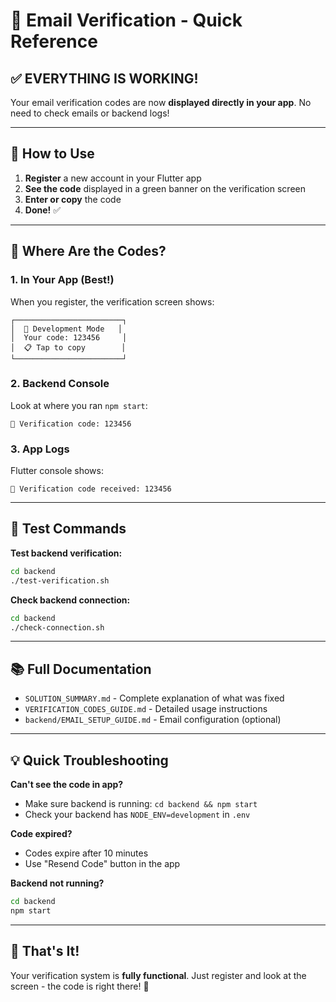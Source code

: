 # 📧 Email Verification - Quick Reference

## ✅ EVERYTHING IS WORKING!

Your email verification codes are now **displayed directly in your app**. No need to check emails or backend logs!

---

## 🚀 How to Use

1. **Register** a new account in your Flutter app
2. **See the code** displayed in a green banner on the verification screen
3. **Enter or copy** the code
4. **Done!** ✅

---

## 📍 Where Are the Codes?

### 1. In Your App (Best!)
When you register, the verification screen shows:
```
┌────────────────────────┐
│  🔧 Development Mode   │
│  Your code: 123456     │
│  📋 Tap to copy        │
└────────────────────────┘
```

### 2. Backend Console
Look at where you ran `npm start`:
```
📧 Verification code: 123456
```

### 3. App Logs
Flutter console shows:
```
📧 Verification code received: 123456
```

---

## 🧪 Test Commands

**Test backend verification:**
```bash
cd backend
./test-verification.sh
```

**Check backend connection:**
```bash
cd backend
./check-connection.sh
```

---

## 📚 Full Documentation

- `SOLUTION_SUMMARY.md` - Complete explanation of what was fixed
- `VERIFICATION_CODES_GUIDE.md` - Detailed usage instructions
- `backend/EMAIL_SETUP_GUIDE.md` - Email configuration (optional)

---

## 💡 Quick Troubleshooting

**Can't see the code in app?**
- Make sure backend is running: `cd backend && npm start`
- Check your backend has `NODE_ENV=development` in `.env`

**Code expired?**
- Codes expire after 10 minutes
- Use "Resend Code" button in the app

**Backend not running?**
```bash
cd backend
npm start
```

---

## 🎯 That's It!

Your verification system is **fully functional**. Just register and look at the screen - the code is right there! 🎉

